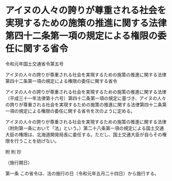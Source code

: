 # アイヌの人々の誇りが尊重される社会を実現するための施策の推進に関する法律第四十二条第一項の規定による権限の委任に関する省令

令和元年国土交通省令第五号

アイヌの人々の誇りが尊重される社会を実現するための施策の推進に関する法律第四十二条第一項の規定による権限の委任に関する省令

アイヌの人々の誇りが尊重される社会を実現するための施策の推進に関する法律（平成三十一年法律第十六号）第四十二条第一項の規定に基づき、アイヌの人々の誇りが尊重される社会を実現するための施策の推進に関する法律第四十二条第一項の規定による権限の委任に関する省令を次のように定める。

アイヌの人々の誇りが尊重される社会を実現するための施策の推進に関する法律（附則第一条において「法」という。）第二十八条第一項の規定による国土交通大臣の権限は、北海道開発局長に委任する。ただし、国土交通大臣が自らその権限を行うことを妨げない。

附 則 抄

（施行期日）

第一条 この省令は、法の施行の日（令和元年五月二十四日）から施行する。
